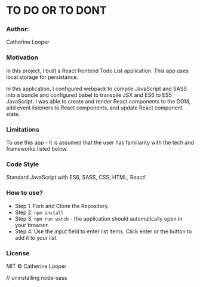 # TO DO OR TO DONT
### Author: 
Catherine Looper
### Motivation

In this project, I built a React frontend Todo List application. This app uses local storage for persistance. 

In this application, I configured webpack to compile JavaScript and SASS into a bundle and configured babel to transpile JSX and ES6 to ES5 JavaScript. I was able to create and render React components to the DOM, add event listeners to React components, and update React component state.

### Limitations

To use this app - it is assumed that the user has familiarity with the tech and frameworks listed below.

### Code Style

Standard JavaScript with ES6, SASS, CSS, HTML, React!

### How to use?

* Step 1. Fork and Clone the Repository.
* Step 2. `npm install`
* Step 3. `npm run watch` - the application should automatically open in your browser.
* Step 4. Use the input field to enter list items. Click enter or the button to add it to your list.
### License

MIT © Catherine Looper


// uninstalling node-sass
